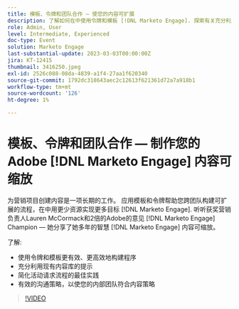 ```yaml
---
title: 模板、令牌和团队合作 — 使您的内容可扩展
description: 了解如何在中使用令牌和模板 [!DNL Marketo Engage]. 探索有关充分利用现有内容库的提示。
role: Admin, User
level: Intermediate, Experienced
doc-type: Event
solution: Marketo Engage
last-substantial-update: 2023-03-03T00:00:00Z
jira: KT-12415
thumbnail: 3416250.jpeg
exl-id: 2526c088-08da-4839-a1f4-27aa1f620340
source-git-commit: 1792dc318643aec2c12613f621361d72a7a918b1
workflow-type: tm+mt
source-wordcount: '126'
ht-degree: 1%

---
```


# 模板、令牌和团队合作 — 制作您的Adobe [!DNL Marketo Engage] 内容可缩放

为营销项目创建内容是一项长期的工作。 应用模板和令牌帮助您跨团队构建可扩展的流程，在中用更少资源实现更多目标 [!DNL Marketo Engage]. 听听获奖营销负责人Lauren McCormack和2倍的Adobe的意见 [!DNL Marketo Engage] Champion — 她分享了她多年的智慧 [!DNL Marketo Engage] 内容可缩放。

了解:

* 使用令牌和模板更有效、更高效地构建程序
* 充分利用现有内容库的提示
* 简化活动请求流程的最佳实践
* 有效的沟通策略，以使您的内部团队符合内容策略

>[!VIDEO](https://video.tv.adobe.com/v/3416250/?quality=12&learn=on)
